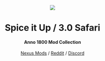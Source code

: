 <p align="center">
    <a href="https://git.io/anno-mods"><img src="https://github.com/anno-mods.png"></a>
</p>

<h1 align="center">Spice it Up / 3.0 Safari</h1>
<h4 align="center">Anno 1800 Mod Collection</h4>

<p align="center"><a href="https://www.nexusmods.com/anno1800/mods/5">Nexus Mods</a> / <a href="https://www.reddit.com/r/anno/comments/jg59wn/mod_spice_it_up_30_safari_and_community_guid/">Reddit</a> / <a href="https://discord.gg/YTQGDFK">Discord</a></p>
